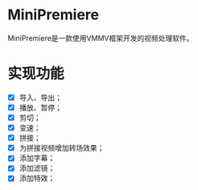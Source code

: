 # MiniPremiere

MiniPremiere是一款使用VMMV框架开发的视频处理软件。

# 实现功能

- [x] 导入、导出；
- [x] 播放、暂停；
- [x] 剪切；
- [x] 变速；
- [x] 拼接；
- [x] 为拼接视频增加转场效果；
- [x] 添加字幕；
- [x] 添加滤镜；
- [x] 添加特效；
